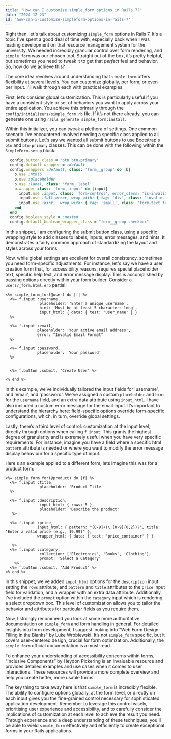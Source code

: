 ```yaml
---
title: "How can I customize simple_form options in Rails 7?"
date: "2024-12-23"
id: "how-can-i-customize-simpleform-options-in-rails-7"
---
```


Right then, let's talk about customizing `simple_form` options in Rails 7. It's a topic I've spent a good deal of time with, especially back when I was leading development on that resource management system for the university. We needed incredibly granular control over form rendering, and `simple_form` was our chosen tool. Straight out of the box, it’s pretty helpful, but sometimes you need to tweak it to get that *perfect* feel and behavior. So, how do we achieve this?

The core idea revolves around understanding that `simple_form` offers flexibility at several levels. You can customize globally, per form, or even per input. I'll walk through each with practical examples.

First, let’s consider global customization. This is particularly useful if you have a consistent style or set of behaviors you want to apply across your entire application. You achieve this primarily through the `config/initializers/simple_form.rb` file. If it’s not there already, you can generate one using `rails generate simple_form:install`.

Within this initializer, you can tweak a plethora of settings. One common scenario I’ve encountered involved needing a specific class applied to all submit buttons. Let's say we wanted all submit buttons to use Bootstrap's `btn` and `btn-primary` classes. This can be done with the following within the `SimpleForm.setup` block:

```ruby
  config.button_class = 'btn btn-primary'
  config.default_wrapper = :default
  config.wrappers :default, class: 'form__group' do |b|
    b.use :html5
    b.use :placeholder
    b.use :label, class: 'form__label'
    b.wrapper class: 'form__input' do |input|
      input.use :input, class: 'form-control', error_class: 'is-invalid', valid_class: 'is-valid'
      input.use :full_error, wrap_with: { tag: 'div', class: 'invalid-feedback' }
      input.use :hint,  wrap_with: { tag: 'small', class: 'form-text text-muted' }
    end
  end
  config.boolean_style = :nested
  config.default_boolean_wrapper_class = "form__group checkbox"
```

In this snippet, I am configuring the submit button class, using a specific wrapping style to add classes to labels, inputs, error messages, and hints. It demonstrates a fairly common approach of standardizing the layout and styles across your forms.

Now, while global settings are excellent for overall consistency, sometimes you need form-specific adjustments. For instance, let's say we have a user creation form that, for accessibility reasons, requires special placeholder text, specific help text, and error message display. This is accomplished by passing options directly within your form builder. Consider a `users/_form.html.erb` partial:

```erb
<%= simple_form_for(@user) do |f| %>
  <%= f.input :username,
               placeholder: 'Enter a unique username',
               hint: 'Must be at least 5 characters long',
               input_html: { data: { test: 'user_name' } }
  %>

  <%= f.input :email,
              placeholder: 'Your active email address',
              error: "Invalid Email Format"
  %>

  <%= f.input :password,
              placeholder: 'Your password'
  %>


  <%= f.button :submit, 'Create User' %>

<% end %>

```

In this example, we’ve individually tailored the input fields for 'username', and 'email', and 'password'. We've assigned a custom `placeholder` and `hint` for the `username` field, and an extra data attribute using `input_html`. I have also included a custom error message for the email input. It’s important to understand the hierarchy here: field-specific options override form-specific configurations, which, in turn, override global settings.

Lastly, there’s a third level of control: customization at the input level, directly through options when calling `f.input`. This grants the highest degree of granularity and is extremely useful when you have very specific requirements. For instance, imagine you have a field where a specific html `pattern` attribute is needed or where you want to modify the error message display behaviour for a specific type of input.

Here's an example applied to a different form, lets imagine this was for a product form:

```erb
<%= simple_form_for(@product) do |f| %>
  <%= f.input :title,
               placeholder: 'Product Title'
  %>

  <%= f.input :description,
               input_html: { rows: 5 },
               placeholder: 'Describe the product'
   %>

  <%= f.input :price,
              input_html: { pattern: "[0-9]+(\.[0-9]{0,2})?", title: "Enter a valid price (e.g., 19.99)" },
              wrapper_html: { data: { test: 'price_container' } }

   %>
  <%= f.input :category,
               collection: ['Electronics', 'Books', 'Clothing'],
               prompt: 'Select a Category'
    %>
  <%= f.button :submit, 'Add Product' %>
<% end %>
```

In this snippet, we've added `input_html` options for the `description` input setting the `rows` attribute, and `pattern` and `title` attributes to the `price` input field for validation, and a wrapper with an extra data attribute. Additionally, I've included the `prompt` option within the `category` input which is rendering a select dropdown box. This level of customization allows you to tailor the behavior and attributes for particular fields as you require them.

Now, I strongly recommend you look at some more authoritative documentation on `simple_form` and form handling in general. For detailed insights into form development, I suggest looking into "Web Form Design: Filling in the Blanks" by Luke Wroblewski. It’s not `simple_form` specific, but it covers user-centered design, crucial for form optimization. Additionally, the `simple_form` official documentation is a must-read.

To enhance your understanding of accessibility concerns within forms, “Inclusive Components” by Heydon Pickering is an invaluable resource and provides detailed examples and use cases when it comes to user interactions. These resources will provide a more complete overview and help you create better, more usable forms.

The key thing to take away here is that `simple_form` is incredibly flexible. The ability to configure options globally, at the form level, or directly on each input gives you the fine-grained control necessary for sophisticated application development. Remember to leverage this control wisely, prioritising user experience and accessibility, and to carefully consider the implications of customization at each level to achieve the result you need. Through experience and a deep understanding of these techniques, you'll be able to wield `simple_form` effectively and efficiently to create exceptional forms in your Rails applications.

